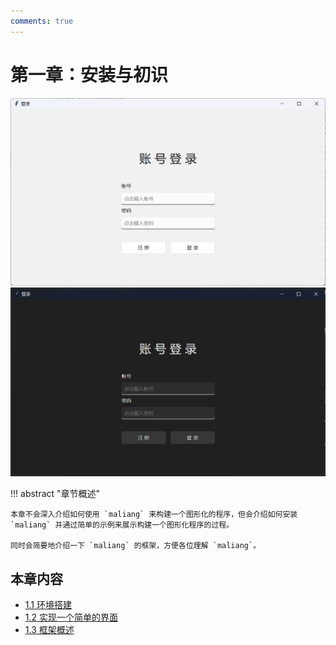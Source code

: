 ```yaml
---
comments: true
---
```


# 第一章：安装与初识

![preview-light](images/2-1.light.png#only-light)
![preview-dark](images/2-1.dark.png#only-dark)

!!! abstract "章节概述"

    本章不会深入介绍如何使用 `maliang` 来构建一个图形化的程序，但会介绍如何安装 `maliang` 并通过简单的示例来展示构建一个图形化程序的过程。
    
    同时会简要地介绍一下 `maliang` 的框架，方便各位理解 `maliang`。

## 本章内容

* [1.1 环境搭建](1.md)
* [1.2 实现一个简单的界面](2.md)
* [1.3 框架概述](3.md)
